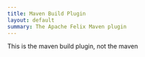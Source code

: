 ```yaml
---
title: Maven Build Plugin
layout: default
summary: The Apache Felix Maven plugin
---
```


This is the maven build plugin, not the maven 